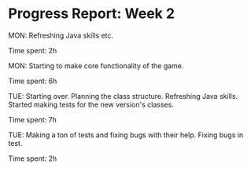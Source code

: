 Progress Report: Week 2
=======================

MON: Refreshing Java skills etc.

Time spent: 2h

MON: Starting to make core functionality of the game.

Time spent: 6h

TUE: Starting over. Planning the class structure. Refreshing Java skills. Started making tests for the new version's classes.

Time spent: 7h

TUE: Making a ton of tests and fixing bugs with their help. Fixing bugs in test.

Time spent: 2h
